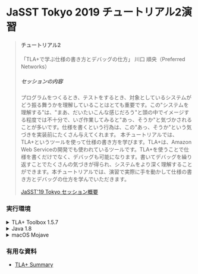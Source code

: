 JaSST Tokyo 2019 チュートリアル2演習
====================================

> #### チュートリアル2
> 「TLA+で学ぶ仕様の書き方とデバッグの仕方」
> 川口 順央（Preferred Networks）
> 
> ##### セッションの内容
> プログラムをつくるとき、テストをするとき、対象としているシステムがどう振る舞うかを理解していることはとても重要です。この"システムを理解する"は、"まあ、だいたいこんな感じだろう"と頭の中でイメージする程度では不十分で、いざ作業してみると"あっ、そうか"と気づかされることが多いです。仕様を書くという行為は、この"あっ、そうか"という気づきを実装前にたくさん与えてくれます。
> 本チュートリアルでは、TLA+というツールを使って仕様の書き方を学びます。TLA+は、Amazon Web Serviceの開発でも使われているツールです。TLA+を使うことで仕様を書くだけでなく、デバッグも可能になります。書いてデバッグを繰り返すことでたくさんの気づきが得られ、システムをより深く理解することができます。本チュートリアルでは、演習で実際に手を動かして仕様の書き方とデバッグの仕方を学んでいただきます。
>
> [JaSST'19 Tokyo セッション概要](http://jasst.jp/symposium/jasst19tokyo/details.html#H2)



### 実行環境

<details>
<summary>TLA+ Toolbox 1.5.7</summary>

```
TLA+ Toolbox provides a user interface for TLA+ Tools. 

This is Version 1.5.7 of 18 July 2018 and includes:
  - SANY Version 2.1 of 23 July 2017
  - TLC Version 2.13 of 18 July 2018
  - PlusCal Version 1.8 of 16 May 2018
  - TLATeX Version 1.0 of 20 September 2017
```
</details>

<details>
<summary>Java 1.8</summary>

```console
$ java -version
java version "1.8.0_171"
Java(TM) SE Runtime Environment (build 1.8.0_171-b11)
Java HotSpot(TM) 64-Bit Server VM (build 25.171-b11, mixed mode)
```
</details>

<details>
<summary>macOS Mojave</summary>

```console
$ sw_vers
ProductName:    Mac OS X
ProductVersion: 10.14.3
BuildVersion:   18D109
```
</details>



### 有用な資料

- [TLA+ Summary](https://lamport.azurewebsites.net/tla/summary.pdf)

